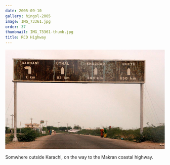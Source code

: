 ```yaml
---
date: 2005-09-10
gallery: hingol-2005
image: IMG_73361.jpg
order: 37
thumbnail: IMG_73361-thumb.jpg
title: RCD Highway
---
```


![RCD Highway](./IMG_73361.jpg)

Somwhere outside Karachi, on the way to the Makran coastal highway.